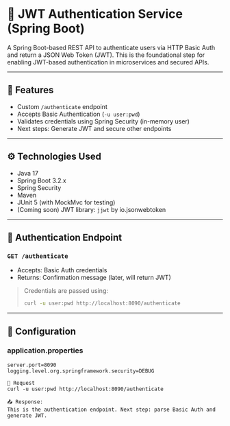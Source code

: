 # 🔐 JWT Authentication Service (Spring Boot)

A Spring Boot-based REST API to authenticate users via HTTP Basic Auth and return a JSON Web Token (JWT). This is the foundational step for enabling JWT-based authentication in microservices and secured APIs.

---

## 📌 Features

- Custom `/authenticate` endpoint
- Accepts Basic Authentication (`-u user:pwd`)
- Validates credentials using Spring Security (in-memory user)
- Next steps: Generate JWT and secure other endpoints

---

## ⚙️ Technologies Used

- Java 17
- Spring Boot 3.2.x
- Spring Security
- Maven
- JUnit 5 (with MockMvc for testing)
- (Coming soon) JWT library: `jjwt` by io.jsonwebtoken

---

## 📂 Authentication Endpoint

### `GET /authenticate`

- Accepts: Basic Auth credentials
- Returns: Confirmation message (later, will return JWT)

> Credentials are passed using:
> ```bash
> curl -u user:pwd http://localhost:8090/authenticate
> ```

---

## 🔧 Configuration

### application.properties

```properties
server.port=8090
logging.level.org.springframework.security=DEBUG

🔗 Request
curl -u user:pwd http://localhost:8090/authenticate

📤 Response:
This is the authentication endpoint. Next step: parse Basic Auth and generate JWT.
